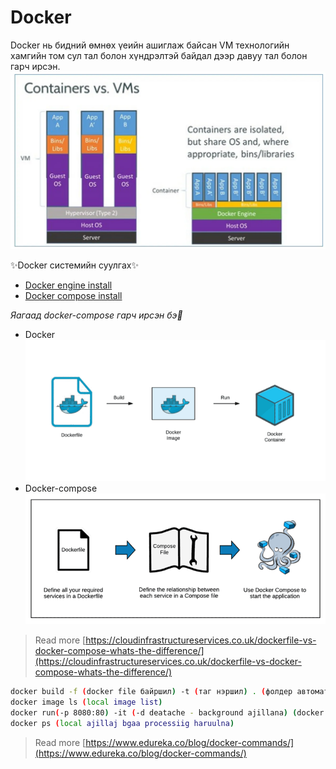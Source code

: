 # Docker


Docker нь бидний өмнөх үеийн ашиглаж байсан VM технологийн хамгийн том сул тал болон хүндрэлтэй байдал дээр давуу тал болон гарч ирсэн.
![Different VM](https://github.com/gereltod/docker/blob/611b675889fb5d6c011dd29c4895a1b5f7b779ea/content/docker-vm-container.webp)

✨Docker системийн суулгах✨
- [Docker engine install ](https://docs.docker.com/desktop/install/mac-install/)
- [Docker compose install](https://docs.docker.com/compose/install/)


 _Яагаад docker-compose гарч ирсэн бэ🤔_
- Docker 
![Docker](https://github.com/gereltod/docker/blob/9eed0d7b290cd39d3b38a6de3e843bf067828ee1/content/docker.png)
- Docker-compose
![Docker compose](https://github.com/gereltod/docker/blob/9eed0d7b290cd39d3b38a6de3e843bf067828ee1/content/docker-compose.png)

> Read more [https://cloudinfrastructureservices.co.uk/dockerfile-vs-docker-compose-whats-the-difference/](https://cloudinfrastructureservices.co.uk/dockerfile-vs-docker-compose-whats-the-difference/)


```sh
docker build -f (docker file байршил) -t (таг нэршил) . (фолдер автоматаар Dockerfile авна)  
docker image ls (local image list)
docker run(-p 8080:80) -it (-d deatache - background ajillana) (docker image file zaaj ogno) 
docker ps (local ajillaj bgaa processiig haruulna)

```
> Read more [https://www.edureka.co/blog/docker-commands/](https://www.edureka.co/blog/docker-commands/)

